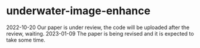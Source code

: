 # underwater-image-enhance
2022-10-20 Our paper is under review, the code will be uploaded after the review, waiting.
2023-01-09 The paper is being revised and it is expected to take some time.
